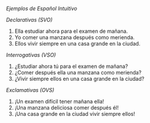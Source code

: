 *Ejemplos de Español Intuitivo*

*Declarativas (SVO)*

1. Ella estudiar ahora para el examen de mañana.
2. Yo comer una manzana después como merienda.
3. Ellos vivir siempre en una casa grande en la ciudad.

*Interrogativas (VSO)*

1. ¿Estudiar ahora tú para el examen de mañana?
2. ¿Comer después ella una manzana como merienda?
3. ¿Vivir siempre ellos en una casa grande en la ciudad?

*Exclamativas (OVS)*

1. ¡Un examen difícil tener mañana ella!
2. ¡Una manzana deliciosa comer después él!
3. ¡Una casa grande en la ciudad vivir siempre ellos!

